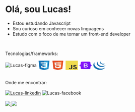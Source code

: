 # Olá, sou Lucas!
  
-  Estou estudando Javascript
-  Sou curioso em conhecer novas linguagens
-  Estudo com o foco de me tornar um front-end developer

<div><br>
  <p>Tecnologias/frameworks:</p>
  <img align="center" alt="Lucas-figma" height="30" width="40" src="https://cdn.jsdelivr.net/gh/devicons/devicon/icons/figma/figma-original.svg" />
  <img align="center" alt="Lucas-CSS" height="30" width="40" src="https://raw.githubusercontent.com/devicons/devicon/master/icons/css3/css3-original.svg">
  <img align="center" alt="Lucas-HTML" height="30" width="40" src="https://raw.githubusercontent.com/devicons/devicon/master/icons/html5/html5-original.svg">
  <img align="center" alt="Lucas-JS" height="30" width="40" src="https://raw.githubusercontent.com/devicons/devicon/master/icons/javascript/javascript-original.svg">
  <img align="center" alt="Lucas-JS" height="30" width="40" src="https://raw.githubusercontent.com/devicons/devicon/master/icons/bootstrap/bootstrap-original.svg">
  <img align="center" alt="Lucas-Jquery" height="30" width="40" src="https://raw.githubusercontent.com/devicons/devicon/master/icons/jquery/jquery-original.svg">
 
 
</div>

<div><br>
   <p>Onde me encontrar:</p>
   <a href="https://www.linkedin.com/in/lucas-martins-2a4743201"><img align="center" alt="Lucas-linkedin" height="30" width="40" src="https://cdn.jsdelivr.net/gh/devicons/devicon/icons/linkedin/linkedin-original.svg" /></a>
   <img align="center" alt= "Lucas-facebook" height= "30" width= "40" src="https://cdn.jsdelivr.net/gh/devicons/devicon/icons/facebook/facebook-original.svg"/>      
</div>

<div><br>
  <a href="https://github.com/MartinsQueiroz">
  <img height="140em" src="https://github-readme-stats.vercel.app/api?username=MartinsQueiroz&show_icons=true&theme=dark&include_all_commits=true&count_private=true"/>
  <img height="140em" src="https://github-readme-stats.vercel.app/api/top-langs/?username=MartinsQueiroz&layout=compact&langs_count=7&theme=dark"/>
</div>




          
